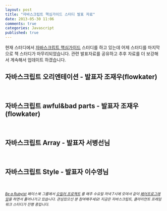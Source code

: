 ```yaml
---
layout: post
title: "자바스크립트 핵심가이드 스터디 발표 자료"
date: 2013-05-30 11:06
comments: true
categories: Javascript
published: true
---
```


현재 스터디에서 [자바스크립트 핵심가이드](http://www.hanb.co.kr/book/look.html?isbn=978-89-7914-598-4) 스터디를 하고 있는데 어제 스터디를 마지막으로 책 스터디가 마무리되었습니다. 관련 발표자료를 공유하고 추후 자료를 더 보강해서 계속해서 업데이트 하겠습니다.
<!-- more -->

## 자바스크립트 오리엔테이션 - 발표자 조재우(flowkater)
<script async class="speakerdeck-embed" data-id="45b52d10aafe0130da893e97780925f0" data-ratio="1.33333333333333" src="//speakerdeck.com/assets/embed.js"></script>

&nbsp;
## 자바스크립트 awful&bad parts - 발표자 조재우(flowkater)
<script async class="speakerdeck-embed" data-id="f2709f70aafd0130f3382e483e3562d4" data-ratio="1.33333333333333" src="//speakerdeck.com/assets/embed.js"></script>

&nbsp;
## 자바스크립트 Array - 발표자 서병선님
<script async class="speakerdeck-embed" data-id="cf438620aaff0130efd95a101b549cb4" data-ratio="1.33333333333333" src="//speakerdeck.com/assets/embed.js"></script>

&nbsp;
## 자바스크립트 Style - 발표자 이수영님
<script async class="speakerdeck-embed" data-id="f77aac50b08f0130dda932ae863805fe" data-ratio="1.33333333333333" src="//speakerdeck.com/assets/embed.js"></script>

&nbsp;


*<small>[Be a Rubyist](https://www.facebook.com/groups/BeRubyist/ "루비스트가 되자") 페이스북 그룹에서 [오일러 프로젝트](http://euler.synap.co.kr/) 를 매주 수요일 저녁 7시에 모여서 같이 [페어프로그래밍](http://xper.org/wiki/xp/PairProgramming)을 하면서 풀어나가고 있습니다. 관심있으신 분 참여해주세요! 지금은 자바스크립트, 클라이언트 프레임워크 스터디가 진행 중입니다.</small>* 

